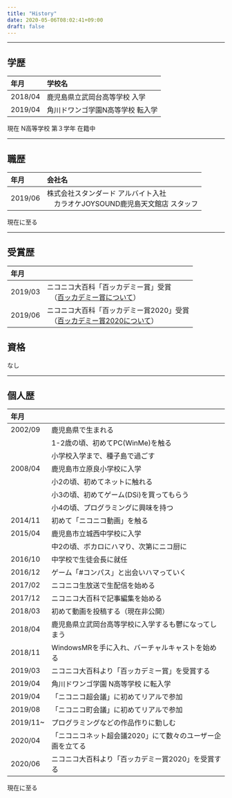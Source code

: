 ```yaml
---
title: "History"
date: 2020-05-06T08:02:41+09:00
draft: false
---
```


---

## 学歴

| 年月 | 学校名 |
| :--- | :--- |
| 2018/04 | 鹿児島県立武岡台高等学校 入学 |
| 2019/04 | 角川ドワンゴ学園N高等学校 転入学 |

現在 N高等学校 第３学年 在籍中

---

## 職歴

| 年月 | 会社名 |
| :--- | :--- |
| 2019/06 | 株式会社スタンダード アルバイト入社<br/>　カラオケJOYSOUND鹿児島天文館店 スタッフ |

現在に至る

---

## 受賞歴

| 年月 |  |
| :--- | :--- |
| 2019/03 | ニコニコ大百科「百ッカデミー賞」受賞<br/>　（[百ッカデミー賞について](https://dic.nicovideo.jp/id/5557912)）|
| 2019/06 | ニコニコ大百科「百ッカデミー賞2020」受賞<br/>　（[百ッカデミー賞2020について](https://dic.nicovideo.jp/id/5583169)）|


## 資格

なし

---

## 個人歴

| 年月 |  |
| :--- | :--- |
| 2002/09 | 鹿児島県で生まれる |
|  | 1-2歳の頃、初めてPC(WinMe)を触る |
|  | 小学校入学まで、種子島で過ごす |
| 2008/04 | 鹿児島市立原良小学校に入学 |
|  | 小2の頃、初めてネットに触れる |
|  | 小3の頃、初めてゲーム(DSi)を買ってもらう |
|  | 小4の頃、プログラミングに興味を持つ |
| 2014/11 | 初めて「ニコニコ動画」を触る |
| 2015/04 | 鹿児島市立城西中学校に入学 |
|  | 中2の頃、ボカロにハマり、次第にニコ厨に |
| 2016/10 | 中学校で生徒会長に就任 |
| 2016/12 | ゲーム「#コンパス」と出会いハマっていく |
| 2017/02 | ニコニコ生放送で生配信を始める |
| 2017/12 | ニコニコ大百科で記事編集を始める |
| 2018/03 | 初めて動画を投稿する（現在非公開） |
| 2018/04 | 鹿児島県立武岡台高等学校に入学するも鬱になってしまう |
| 2018/11 | WindowsMRを手に入れ、バーチャルキャストを始める |
| 2019/03 | ニコニコ大百科より「百ッカデミー賞」を受賞する |
| 2019/04 | 角川ドワンゴ学園 N高等学校 に転入学 |
| 2019/04 | 「ニコニコ超会議」に初めてリアルで参加 |
| 2019/08 | 「ニコニコ町会議」に初めてリアルで参加 |
| 2019/11~ | プログラミングなどの作品作りに勤しむ |
| 2020/04 | 「ニコニコネット超会議2020」にて数々のユーザー企画を立てる |
| 2020/06 | ニコニコ大百科より「百ッカデミー賞2020」を受賞する |

現在に至る
 
